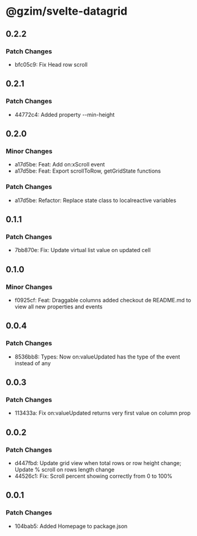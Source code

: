 # @gzim/svelte-datagrid

## 0.2.2

### Patch Changes

- bfc05c9: Fix Head row scroll

## 0.2.1

### Patch Changes

- 44772c4: Added property --min-height

## 0.2.0

### Minor Changes

- a17d5be: Feat: Add on:xScroll event
- a17d5be: Feat: Export scrollToRow, getGridState functions

### Patch Changes

- a17d5be: Refactor: Replace state class to localreactive variables

## 0.1.1

### Patch Changes

- 7bb870e: Fix: Update virtual list value on updated cell

## 0.1.0

### Minor Changes

- f0925cf: Feat: Draggable columns added checkout de README.md to view all new properties and events

## 0.0.4

### Patch Changes

- 8536bb8: Types: Now on:valueUpdated has the type of the event instead of any

## 0.0.3

### Patch Changes

- 113433a: Fix on:valueUpdated returns very first value on column prop

## 0.0.2

### Patch Changes

- d447fbd: Update grid view when total rows or row height change; Update % scroll on rows length change
- 44526c1: Fix: Scroll percent showing correctly from 0 to 100%

## 0.0.1

### Patch Changes

- 104bab5: Added Homepage to package.json
